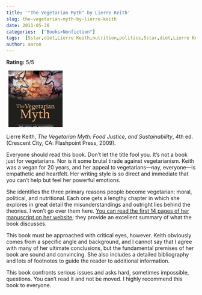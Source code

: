 ```yaml
---
title: '"The Vegetarian Myth" by Lierre Keith'
slug: the-vegetarian-myth-by-lierre-keith
date: 2011-05-30
categories:  ["Books>Nonfiction"]
tags:  [5star,diet,Lierre Keith,nutrition,politics,5star,diet,Lierre Keith,nutrition,politics]
author: aaron
---
```


**Rating:** 5/5

![](cover3-150x150.jpg "The Vegetarian Myth")

Lierre Keith, *The Vegetarian Myth: Food Justice, and Sustainability*, 4th ed. (Crescent City, CA: Flashpoint Press, 2009).

Everyone should read this book. Don’t let the title fool you. It’s not a book just for vegetarians. Nor is it some brutal tirade against vegetarianism. Keith was a vegan for 20 years, and her appeal to vegetarians—nay, everyone—is empathetic and heartfelt. Her writing style is so direct and immediate that you can’t help but feel her powerful emotions.

She identifies the three primary reasons people become vegetarian: moral, political, and nutritional. Each one gets a lengthy chapter in which she explores in great detail the misunderstandings and outright lies behind the theories. I won’t go over them here. [You can read the first 14 pages of her manuscript on her website](http://www.lierrekeith.com/vegmyth.htm); they provide an excellent summary of what the book discusses.

This book must be approached with critical eyes, however. Keith obviously comes from a specific angle and background, and I cannot say that I agree with many of her ultimate conclusions, but the fundamental premises of her book are sound and convincing. She also includes a detailed bibliography and lots of footnotes to guide the reader to additional information.

This book confronts serious issues and asks hard, sometimes impossible, questions. You can’t read it and not be moved. I highly recommend this book to everyone.
